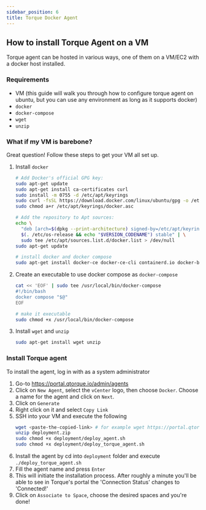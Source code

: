 ```yaml
---
sidebar_position: 6
title: Torque Docker Agent
---
```


## How to install Torque Agent on a VM
Torque agent can be hosted in various ways, one of them on a VM/EC2 with a docker host installed.
 
### Requirements
* VM (this guide will walk you through how to configure torque agent on ubuntu, but you can use any environment as long as it supports docker)
* `docker`
* `docker-compose`
* `wget`
* `unzip`
 
### What if my VM is barebone?
Great question!
Follow these steps to get your VM all set up.

1. Install `docker`
   ```bash
   # Add Docker's official GPG key:
   sudo apt-get update
   sudo apt-get install ca-certificates curl
   sudo install -m 0755 -d /etc/apt/keyrings
   sudo curl -fsSL https://download.docker.com/linux/ubuntu/gpg -o /etc/apt/keyringsdocker.asc
   sudo chmod a+r /etc/apt/keyrings/docker.asc
   
   # Add the repository to Apt sources:
   echo \
     "deb [arch=$(dpkg --print-architecture) signed-by=/etc/apt/keyrings/docker.asc] https://download.docker.com/linux/ubuntu \
     $(. /etc/os-release && echo "$VERSION_CODENAME") stable" | \
     sudo tee /etc/apt/sources.list.d/docker.list > /dev/null
   sudo apt-get update
   
   # install docker and docker compose
   sudo apt-get install docker-ce docker-ce-cli containerd.io docker-buildx-plugindocker-compose-plugin
   ```

2. Create an executable to use docker compose as `docker-compose`
    ```bash
    cat << 'EOF' | sudo tee /usr/local/bin/docker-compose
    #!/bin/bash
    docker compose "$@"
    EOF
    
    # make it executable
    sudo chmod +x /usr/local/bin/docker-compose
    ```

3. Install `wget` and `unzip`
    ```bash
    sudo apt-get install wget unzip
    ```
 
### Install Torque agent
To install the agent, log in with as a system administrator
1. Go-to https://portal.qtorque.io/admin/agents
2. Click on `New Agent`, select the `vCenter` logo, then choose `Docker`. Choose a name for the agent and click on `Next`.
3. Click on `Generate`
4. Right click on it and select `Copy Link`
5. SSH into your VM and execute the following
    ```bash
    wget <paste-the-copied-link> # for example wget https://portal.qtorque.io/api/settings/executionhosts/deployment/cYrzsDVgYSam/deployment.zip
    unzip deployment.zip
    sudo chmod +x deployment/deploy_agent.sh
    sudo chmod +x deployment/deploy_torque_agent.sh
    ```
6. Install the agent by cd into `deployment` folder and execute `./deploy_torque_agent.sh`
7. Fill the agent name and press `Enter`
8. This will initiate the installation process. After roughly a minute you'll be able to see in Torque's portal the 'Connection Status' changes to 'Connected!'
9. Click on `Associate to Space`, choose the desired spaces and you're done!
 